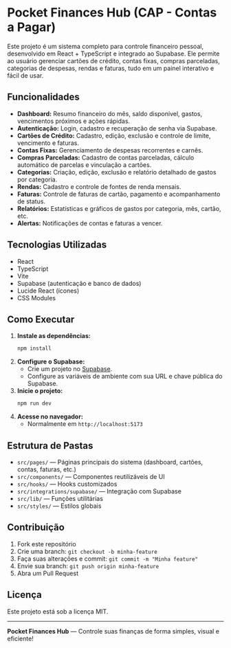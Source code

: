 # Pocket Finances Hub (CAP - Contas a Pagar)

Este projeto é um sistema completo para controle financeiro pessoal, desenvolvido em React + TypeScript e integrado ao Supabase. Ele permite ao usuário gerenciar cartões de crédito, contas fixas, compras parceladas, categorias de despesas, rendas e faturas, tudo em um painel interativo e fácil de usar.

## Funcionalidades

- **Dashboard:** Resumo financeiro do mês, saldo disponível, gastos, vencimentos próximos e ações rápidas.
- **Autenticação:** Login, cadastro e recuperação de senha via Supabase.
- **Cartões de Crédito:** Cadastro, edição, exclusão e controle de limite, vencimento e faturas.
- **Contas Fixas:** Gerenciamento de despesas recorrentes e carnês.
- **Compras Parceladas:** Cadastro de contas parceladas, cálculo automático de parcelas e vinculação a cartões.
- **Categorias:** Criação, edição, exclusão e relatório detalhado de gastos por categoria.
- **Rendas:** Cadastro e controle de fontes de renda mensais.
- **Faturas:** Controle de faturas de cartão, pagamento e acompanhamento de status.
- **Relatórios:** Estatísticas e gráficos de gastos por categoria, mês, cartão, etc.
- **Alertas:** Notificações de contas e faturas a vencer.

## Tecnologias Utilizadas

- React
- TypeScript
- Vite
- Supabase (autenticação e banco de dados)
- Lucide React (ícones)
- CSS Modules

## Como Executar

1. **Instale as dependências:**
   ```bash
   npm install
   ```
2. **Configure o Supabase:**
   - Crie um projeto no [Supabase](https://supabase.com/).
   - Configure as variáveis de ambiente com sua URL e chave pública do Supabase.
3. **Inicie o projeto:**
   ```bash
   npm run dev
   ```
4. **Acesse no navegador:**
   - Normalmente em `http://localhost:5173`

## Estrutura de Pastas

- `src/pages/` — Páginas principais do sistema (dashboard, cartões, contas, faturas, etc.)
- `src/components/` — Componentes reutilizáveis de UI
- `src/hooks/` — Hooks customizados
- `src/integrations/supabase/` — Integração com Supabase
- `src/lib/` — Funções utilitárias
- `src/styles/` — Estilos globais

## Contribuição

1. Fork este repositório
2. Crie uma branch: `git checkout -b minha-feature`
3. Faça suas alterações e commit: `git commit -m "Minha feature"`
4. Envie sua branch: `git push origin minha-feature`
5. Abra um Pull Request

## Licença

Este projeto está sob a licença MIT.

---

**Pocket Finances Hub** — Controle suas finanças de forma simples, visual e eficiente!
